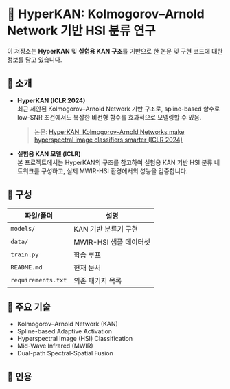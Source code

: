 # 🔬 HyperKAN: Kolmogorov–Arnold Network 기반 HSI 분류 연구

이 저장소는 **HyperKAN** 및 **실험용 KAN 구조**를 기반으로 한 논문 및 구현 코드에 대한 정보를 담고 있습니다.

## 📌 소개

- **HyperKAN (ICLR 2024)**  
  최근 제안된 Kolmogorov–Arnold Network 기반 구조로, spline-based 함수로 low-SNR 조건에서도 복잡한 비선형 함수를 효과적으로 모델링할 수 있음.  
  > 논문: [HyperKAN: Kolmogorov–Arnold Networks make hyperspectral image classifiers smarter (ICLR 2024)](https://arxiv.org/abs/2403.09876)

- **실험용 KAN 모델 (ICLR)**  
  본 프로젝트에서는 HyperKAN의 구조를 참고하여 실험용 KAN 기반 HSI 분류 네트워크를 구성하고, 실제 MWIR-HSI 환경에서의 성능을 검증합니다.

## 📂 구성

| 파일/폴더 | 설명 |
|-----------|------|
| `models/` | KAN 기반 분류기 구현 |
| `data/` | MWIR-HSI 샘플 데이터셋 |
| `train.py` | 학습 루프 |
| `README.md` | 현재 문서 |
| `requirements.txt` | 의존 패키지 목록 |

## 🧪 주요 기술

- Kolmogorov–Arnold Network (KAN)
- Spline-based Adaptive Activation
- Hyperspectral Image (HSI) Classification
- Mid-Wave Infrared (MWIR)
- Dual-path Spectral-Spatial Fusion

## 📜 인용
